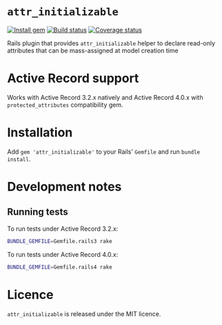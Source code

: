 # `attr_initializable`

[![Install gem](https://badge.fury.io/rb/attr_initializable.png)](https://rubygems.org/gems/attr_initializable)
[![Build status](https://travis-ci.org/rcook/attr_initializable.png)](https://travis-ci.org/rcook/attr_initializable)
[![Coverage status](https://coveralls.io/repos/rcook/attr_initializable/badge.png?branch=master)](https://coveralls.io/r/rcook/attr_initializable)

Rails plugin that provides `attr_initializable` helper to declare read-only attributes that can be mass-assigned at model creation time

# Active Record support

Works with Active Record 3.2.x natively and Active Record 4.0.x with `protected_attributes` compatibility gem.

# Installation

Add `gem 'attr_initializable'` to your Rails' `Gemfile` and run `bundle install`.

# Development notes

## Running tests

To run tests under Active Record 3.2.x:

```bash
BUNDLE_GEMFILE=Gemfile.rails3 rake
```

To run tests under Active Record 4.0.x:

```bash
BUNDLE_GEMFILE=Gemfile.rails4 rake
```

# Licence

`attr_initializable` is released under the MIT licence.

